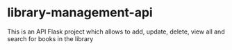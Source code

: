 # library-management-api
This is an API Flask project which allows to add, update, delete, view all and search for books in the library
